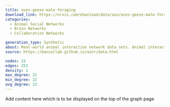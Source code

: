 ```yaml
---
title: aves-geese-male-foraging
download_link: https://nrvis.com/download/data/asn/aves-geese-male-foraging.zip
categories:
  - Animal Social Networks
  - Brain Networks
  - Collaboration Networks

generation_type: Synthetic
about: Real-world animal interaction network data sets. Animal interaction data from published studies of wild, captive, and domesticated animals.
source: https://bansallab.github.io/asnr/data.html

nodes: 23
edges: 253
density: 1
max_degree: 22
min_degree: 22
avg_degree: 22
---
```

Add content here which is to be displayed on the top of the graph page